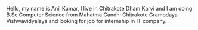 Hello, my name is Anil Kumar, I live in Chitrakote Dham Karvi and I am doing B.Sc Computer Science from Mahatma Gandhi Chitrakote Gramodaya Vishwavidyalaya and looking for job for internship in IT company.

<!---
Anilkumar921/Anilkumar921 is a ✨ special ✨ repository because its `README.md` (this file) appears on your GitHub profile.
You can click the Preview link to take a look at your changes.
--->
          
